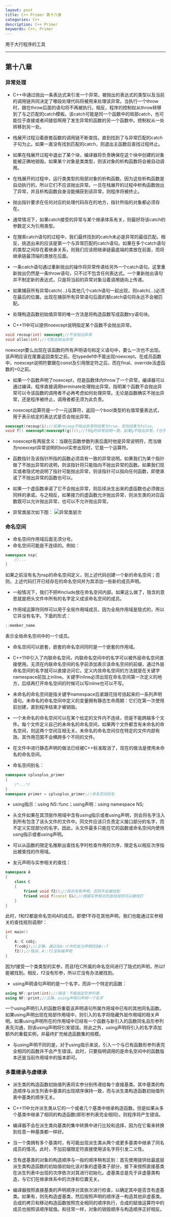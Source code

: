 ```yaml
---
layout: post
title: C++ Primer 第十八章
categories: C++
description: C++ Primer
keywords: C++, Primer
---
```


用于大行程序的工具

---

## 第十八章

### 异常处理

- C++中通过抛出一条表达式来引发一个异常。被抛出的表达式的类型以及当前的调用链共同决定了哪段处理代码将被用来处理该异常。当执行一个throw时，跟在throw后面的语句将不再被执行。相反，程序的控制权从throw转移到了与之匹配的catch模板。该catch可能是同一个函数中的局部catch，也可能位于直接或者间接低啊用了发生异常的函数的另一个函数中。控制权从一处转移到另一处。

- 栈展开过程沿着嵌套函数的调用链不断查找，直到找到了与异常匹配的catch子句为止。如果一直没有找到匹配的catch，则退出主函数后查找过程终止。

- 如果在栈展开过程中退出了某个块，编译器将负责确保在这个块中创建的对象能被正确地销毁。如果某个对象是类类型，则该对象的析构函数将会被自动调用。

- 在栈展开的过程中，运行类类型的局部对象的析构函数。因为这些析构函数是自动执行的，所以它们不应该抛出异常。一旦在栈展开的过程中析构函数抛出了异常，并且析构函数自身没能捕获到该异常，则程序将被终止。

- 抛出指针要求在任何对应的处理代码存在的地方，指针所指的对象都必须存在。

- 通常情况下，如果catch接受的异常与某个继承体系有关，则最好将该catch的参数定义为引用类型。

- 在搜索catch语句的过程中，我们最终找到的catch未必是异常的最佳匹配。相反，挑选出来的应该是第一个与异常匹配的catch语句。如果在多个catch语句的类型之间存在着继承关系，则我们应该把继承链最底端的类放在前面，而将继承链最顶端的类放在后面。

- 一条catch语句通过重新抛出的操作将异常传递给另外一个catch语句。这里重新抛出仍然是一条throw语句，只不过不包含任何表达式。一个重新抛出语句并不制定新的表达式，只是将当前的异常对象沿着调用链向上传递。

- 如果捕获所有异常catch(...)与其他几个catch语句一起出现，则catch(...)必须在最后的位置。出现在捕获所有异常语句后面的额catch语句将永远不会被匹配。

- 处理构造函数初始值异常的唯一方法是将构造函数写成函数try语句块。

- C++11中可以提供noexcept说明指定某个函数不会抛出异常。
```c++
void recoup(int) noexcept;//不会抛出异常
void alloc(int);//可能会抛出异常
```
noexcept要么出现在该函数的所有声明语句和定义语句中，要么一次也不出现。该声明应该在尾置返回类型之前。在typedef中不能出现noexcept。在成员函数中，noexcept说明符要跟在const及引用限定符之后，而在final、override活虚函数的=0之前。

- 如果一个函数声明了noexcept，但是函数体内throw了一个异常，编译器可以通过编译。程序直接调用terminate处理抛出异常。指明某个函数不会抛出异常可以令该函数的调用者不必再考虑如何处理异常。无论是函数确实不抛出异常，还是程序被终止，调用者都无须为此负责。

- noexcept运算符是一个一元运算符，返回一个bool类型的右值常量表达式，用于表示给定的表达式是否会抛出异常。
```c++
noexcept(recoup(i);//如果recoup不抛出异常则结果为true，否则结果为false。
void f() noexcept(noexcept(g()));//f和g的异常说明一致，如果g不抛出异常，f也不会抛出异常。反之亦然
```

- noexcept有两层含义：当跟在函数参数列表后面时他是异常说明符，而当做为noexcept异常说明的bool实参出现时，它是一个运算符。

- 函数指针及该指针所指的函数必须具有一致的异常说明。如果我们为某个指针做了不抛出异常的说明，则该指针将只能指向不抛出异常的函数。如果我们现实或者隐式地说明了指针可能抛出异常，则该指针可以指向任何函数，即使承诺了不抛出异常的函数也可以。

- 如果一个虚函数承诺了它不会抛出异常，则后续派生出来的虚函数也必须做出同样的承诺。与之相反，如果接力的虚函数允许抛出异常，则派生类的对应函数既可以允许抛出异常，也可以不允许抛出异常。

- 异常类层次如下图：
![异常类层次](/assets/images/chap18-exception.png)

### 命名空间

- 命名空间作用域后面无须分号。
- 命名空间可能是不连续的。例如：
```c++
namespace nsp{
    //...
}
```
如果之前没有名为nsp的命名空间定义，则上述代码创建一个新的命名空间；否则，上述代码打开已经存在的命名空间并为其添加一些新的成员声明。

- 一般情况下，我们不把#include放在命名空间内部。如果这么做了，隐含的意思就是把头文件中所有的名字定义成该命名空间的成员。

- 作用域运算符同样可以用于全局作用域成员，因为全局作用域是隐式的，所以它并没有名字。下面的形式：
```c++
::member_name
```
表示全局命名空间中的一个成员。

- 命名空间可以嵌套，嵌套的命名空间同时是一个嵌套的作用域。

- C++11中引入了内联命名空间，内联命名空间中的名字可以被外层命名空间直接使用。无须在内联命名空间的名字前添加表示该命名空间的前缀，通过外层命名空间的名字就可以直接访问它。定义内敛命名空间的方法就是在关键字namespace前加上inline。关键字inline必须出现在命名空间第一次定义的地方，后续再打开命名空间的时候可以写inline也可以不写。

- 未命名的命名空间是指关键字namespace后紧跟花括号括起来的一系列声明语句。未命名的命名空间中定义的变量拥有静态生命周期：它们在第一次使用前创建，直到程序结束才被销毁。

- 一个未命名的命名空间可以在某个给定的文件内不连续，但是不能跨越多个文件。每个文件定义自己的未命名的命名空间，如果两个文件都含有未命名的命名空间，则这两个空间互相无关。未命名的命名空间仅在特定的文件内部有效。其作用范围不会横跨多个不同的文件。

- 在文件中进行静态声明的做法已经被C++标准取消了，现在的做法是使用未命名的命名空间。

- 命名空间别名：
```c++
namespace cplusplus_primer
{
    /*...*/
}
namespace primer = cplusplus_primer;//命名空间别名
```
- using指示：using NS::func；using声明：using namespace NS;

- 头文件如果在其顶层作用域中含有using指示或者using声明，则会将名字注入到所有包含了该头文件的文件中。同文件应该只负责定义接口部分的名字，而不定义实现部分的名字。因此，头文件最多只能在它的函数或命名空间内使用usng指示或者using声明。

- 可以从函数的限定名推断出查找名字时检查作用的次序，限定名以相反次序指出被查找的作用域。

- 友元声明与实参相关的查找：
```c++
namespace A
{
    class C
    {
        friend void f2();//除非另有声明，否则不会被找到
        friend void f(const C&);//根据实参相关的查找规则可以被找打
    }
}
```
此时，f和f2都是命名空间A的成员。即使f不存在其他声明，我们也能通过实参相关的查找规则调用f：
```c++
int main()
{
    A::C cobj;
    f(cobj);//正确，通过在A::C中的友元声明找到A::f
    f2();//错误，A::f2没有被声明
}
```
因为f接受一个类类型的实参，而且f在C所属的命名空间进行了隐式的声明，所以f能被找到。相反，f2没有形参，所以它没有办法被找到。

- using声明语句声明的是一个名字，而非一个特定的函数：
```c++
using NF::print(int);//错误：不能指定形参列表
using NF::print;//正确，using声明只声明一个名字
```
一个using声明引入的函数将重载该声明语句所属作用域中已有的其他同名函数。如果using声明出现在局部作用域中，则引入的名字将隐藏外层作用域的相关声明。如果using声明所在的作用域中已经有一个函数与新引入的函数同名且形参列表先沟通，则该using声明将引发错误。除此之外，using声明将引入的名字添加额外的重载实例，并最终扩充候选函数集的规模。

- 与using声明不同的是，对于using指示来说，引入一个与已有函数形参列表完全相同的函数并不会产生错误。此时，只要指明调用的是命名空间中的函数版本还是当前作用域中的版本即可。


### 多重继承与虚继承

- 派生类的构造函数初始值列表将实参分别传递给每个直接基类。其中基类的构造顺序与派生列表中基类的出现顺序保持一致，而与派生类构造函数初始值列表中基类的顺序无关。

- C++11中允许派生类从它的一个或者几个基类中继承构造函数。但是如果从多个基类中继承了相同的构造函数(即形参列表完全相同)，则程序将产生错误。

- 编译器不会在派生类向基类的集中转换中进行比较和选择，因为在它看来转换到任意一种基类都一样好。

- 当一个类拥有多个基类时，有可能出现派生类从两个或更多基类中继承了同名成员的情况。此时，不加前缀限定符直接使用该名字将引发二义性。

- 含有虚基类的对象的构造顺序与一般的顺序稍有区别：首先使用提供给最底层派生类构造函数的初始值初始化该对象的虚基类子部分，接下来按照直接基类在派生列表中出现的次序依次对其进行初始化。虚基类总是先于非虚基类构造，与它们在继承体系中的次序和位置无关。

- 编译器按照直接基类的声明顺序对其依次进行检查，以确定其中是否含有虚基类。如果有，则先构造虚基类，然后按照声明的顺序逐一构造其他非虚基类。合成的拷贝和移动构造函数按照完全相同的顺序执行，合成的赋值运算符中的成员也按照该顺序赋值。和往常一样，对象的销毁顺序与构造顺序正好相反。

